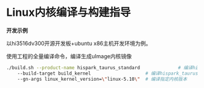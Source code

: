 # Linux内核编译与构建指导


 **开发示例** 

以hi3516dv300开源开发板+ubuntu x86主机开发环境为例。


使用工程的全量编译命令，编译生成uImage内核镜像


```bash
./build.sh --product-name hispark_taurus_standard              # 编译hispark_taurus_standard镜像
    --build-target build_kernel                    # 编译hispark_taurus_standard的uImage内核镜像
    --gn-args linux_kernel_version=\"linux-5.10\"  # 编译指定内核版本
```
